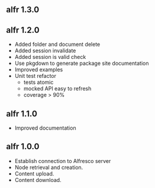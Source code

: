 ## alfr 1.3.0

## alfr 1.2.0

* Added folder and document delete
* Added session invalidate
* Added session is valid check
* Use pkgdown to generate package site documentation
* Improved examples
* Unit test refactor
   - tests atomic
   - mocked API easy to refresh
   - coverage > 90%

## alfr 1.1.0

* Improved documentation

## alfr 1.0.0

* Establish connection to Alfresco server
* Node retrieval and creation.
* Content upload.
* Content download.
